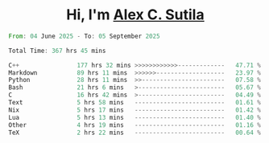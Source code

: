 <h1 align="center">Hi, I'm <a href="https://github.com/alexsutila" target="blank">Alex C. Sutila</a></h1>

<!--START_SECTION:waka-->

```rust
From: 04 June 2025 - To: 05 September 2025

Total Time: 367 hrs 45 mins

C++                177 hrs 32 mins >>>>>>>>>>>>-------------   47.71 %
Markdown           89 hrs 11 mins  >>>>>>-------------------   23.97 %
Python             28 hrs 11 mins  >>-----------------------   07.58 %
Bash               21 hrs 6 mins   >------------------------   05.67 %
C                  16 hrs 42 mins  >------------------------   04.49 %
Text               5 hrs 58 mins   -------------------------   01.61 %
Nix                5 hrs 17 mins   -------------------------   01.42 %
Lua                5 hrs 13 mins   -------------------------   01.40 %
Other              4 hrs 19 mins   -------------------------   01.16 %
TeX                2 hrs 22 mins   -------------------------   00.64 %
```

<!--END_SECTION:waka-->
